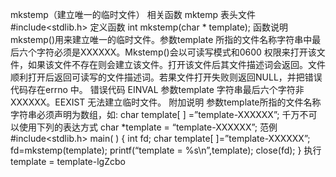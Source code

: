 mkstemp（建立唯一的临时文件）
相关函数
mktemp
表头文件
#include<stdlib.h>
定义函数
int mkstemp(char * template);
函数说明
mkstemp()用来建立唯一的临时文件。参数template 所指的文件名称字符串中最后六个字符必须是XXXXXX。Mkstemp()会以可读写模式和0600 权限来打开该文件，如果该文件不存在则会建立该文件。打开该文件后其文件描述词会返回。文件顺利打开后返回可读写的文件描述词。若果文件打开失败则返回NULL，并把错误代码存在errno 中。
错误代码
EINVAL 参数template 字符串最后六个字符非XXXXXX。EEXIST 无法建立临时文件。
附加说明
参数template所指的文件名称字符串必须声明为数组，如:
char template[ ] =”template-XXXXXX”;
千万不可以使用下列的表达方式
char *template = “template-XXXXXX”;
范例
#include<stdlib.h>
main( )
{
int fd;
char template[ ]=”template-XXXXXX”;
fd=mkstemp(template);
printf(“template = %s\n”,template);
close(fd);
}
执行
template = template-lgZcbo